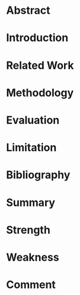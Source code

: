# Abstract

# Introduction

# Related Work

# Methodology

# Evaluation

# Limitation

# Bibliography

# Summary

# Strength

# Weakness

# Comment
